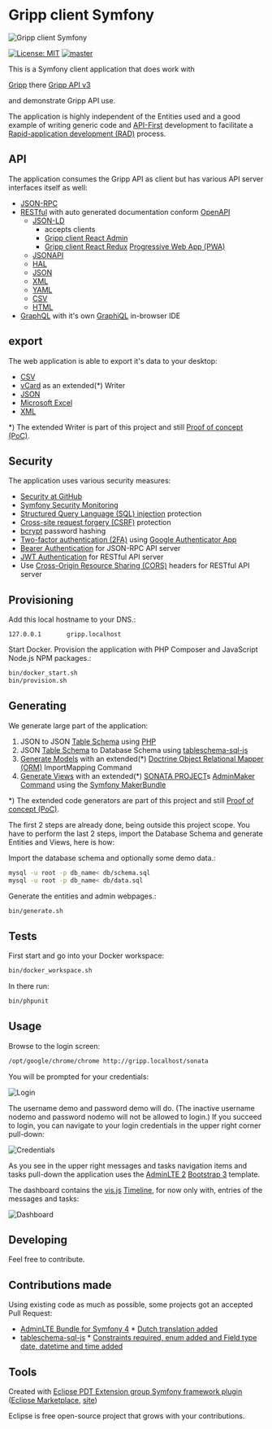 # Gripp client Symfony

![Gripp client Symfony](./docs/gripp_client_symfony.png?raw=true "Gripp client Symfony")

[![License: MIT](https://img.shields.io/badge/License-MIT-blue.svg)](https://raw.githubusercontent.com/noud/gripp_api/master/LICENSE)
[![master](https://img.shields.io/badge/current-dev-aa11ff.svg)](https://github.com/noud/gripp_client_symfony/releases)

This is a Symfony client application that does work with

[Gripp](https://www.gripp.com) there [Gripp API v3](https://github.com/noud/gripp_api)

and demonstrate Gripp API use.

The application is highly independent of the Entities used and a good example of writing generic code and [API-First](https://swagger.io/resources/articles/adopting-an-api-first-approach/) development to facilitate a [Rapid-application development (RAD)](https://en.wikipedia.org/wiki/Rapid_application_development) process.

## API

The application consumes the Gripp API as client but has various API server interfaces itself as well:
* [JSON-RPC](https://www.jsonrpc.org/specification)
* [RESTful](https://en.wikipedia.org/wiki/Representational_state_transfer) with auto generated documentation conform [OpenAPI](https://swagger.io/specification/)
    * [JSON-LD](https://json-ld.org/)
        - accepts clients
         - [Gripp client React Admin](https://github.com/noud/gripp_client_react_admin/blob/master/README.md)
         - [Gripp client React Redux](https://github.com/noud/gripp_client_react_redux/blob/master/README.md) [Progressive Web App (PWA)](https://en.wikipedia.org/wiki/Progressive_web_applications)
    * [JSONAPI](http://jsonapi.org/)
    * [HAL](http://stateless.co/hal_specification.html)
    * [JSON](https://www.json.org/)
    * [XML](https://www.w3.org/XML/)
    * [YAML](http://yaml.org/)
    * [CSV](https://tools.ietf.org/html/rfc4180)
    * [HTML](https://whatwg.org/)
* [GraphQL](https://en.wikipedia.org/wiki/GraphQL) with it's own [GraphiQL](https://github.com/graphql/graphiql/tree/master/packages/graphiql#readme) in-browser IDE

## export

The web application is able to export it's data to your desktop:
* [CSV](https://en.wikipedia.org/wiki/Comma-separated_values)
* [vCard](https://en.wikipedia.org/wiki/VCard) as an extended(*) Writer
* [JSON](https://en.wikipedia.org/wiki/JSON)
* [Microsoft Excel](https://en.wikipedia.org/wiki/Microsoft_Excel#File_formats)
* [XML](https://en.wikipedia.org/wiki/XML)

*) The extended Writer is part of this project and still [Proof of concept (PoC)](https://en.wikipedia.org/wiki/Proof_of_concept).

## Security

The application uses various security measures:
* [Security at GitHub](https://github.com/security)
* [Symfony Security Monitoring](https://security.symfony.com)
* [Structured Query Language (SQL) injection](https://en.wikipedia.org/wiki/SQL_injection) protection
* [Cross-site request forgery (CSRF)](https://en.wikipedia.org/wiki/Cross-site_request_forgery) protection
* [bcrypt](https://en.wikipedia.org/wiki/Bcrypt) password hashing
* [Two-factor authentication (2FA)](https://en.wikipedia.org/wiki/Multi-factor_authentication) using [Google Authenticator App](https://play.google.com/store/apps/details?id=com.google.android.apps.authenticator2)
* [Bearer Authentication](https://swagger.io/docs/specification/authentication/bearer-authentication) for JSON-RPC API server
* [JWT Authentication](https://jwt.io/) for RESTful API server
* Use [Cross-Origin Resource Sharing (CORS)](https://enable-cors.org) headers for RESTful API server

## Provisioning

Add this local hostname to your DNS.:
```shell
127.0.0.1       gripp.localhost
```
Start Docker. Provision the application with PHP Composer and JavaScript Node.js NPM packages.:
```bash
bin/docker_start.sh
bin/provision.sh
```
## Generating

We generate large part of the application:
1. JSON to JSON [Table Schema](https://frictionlessdata.io/specs/table-schema) using [PHP](https://php.net)
2. JSON [Table Schema](https://frictionlessdata.io/specs/table-schema) to Database Schema using [tableschema-sql-js](https://github.com/frictionlessdata/tableschema-sql-js)
3. [Generate Models](https://symfony.com/doc/current/doctrine/reverse_engineering.html) with an extended(*) [Doctrine Object Relational Mapper (ORM)](https://www.doctrine-project.org/projects/orm.html) ImportMapping Command
4. [Generate Views](https://symfony.com/doc/master/bundles/SonataAdminBundle/reference/console.html#make-sonata-admin) with an extended(*) [SONATA PROJECT](https://sonata-project.org/)s [AdminMaker Command](https://symfony.com/doc/master/bundles/SonataAdminBundle/reference/console.html#make-sonata-admin) using the [Symfony MakerBundle](https://symfony.com/doc/current/bundles/SymfonyMakerBundle)

*) The extended code generators are part of this project and still [Proof of concept (PoC)](https://en.wikipedia.org/wiki/Proof_of_concept).

The first 2 steps are already done, being outside this project scope. You have to perform the last 2 steps, import the Database Schema and generate Entities and Views, here is how:

Import the database schema and optionally some demo data.:
```bash
mysql -u root -p db_name< db/schema.sql
mysql -u root -p db_name< db/data.sql
```
Generate the entities and admin webpages.:
```bash
bin/generate.sh
```
## Tests

First start and go into your Docker workspace:
```bash
bin/docker_workspace.sh
```
In there run:
```bash
bin/phpunit
```

## Usage

Browse to the login screen:
```bash
/opt/google/chrome/chrome http://gripp.localhost/sonata
```
You will be prompted for your credentials:

![Login](./docs/sonata_login.png?raw=true "Login")

The username demo and password demo will do. (The inactive username nodemo and password nodemo will not be allowed to login.) If you succeed to login, you can navigate to your login credentials in the upper right corner pull-down:

![Credentials](./docs/sonata_credentials.png?raw=true "Credentials")

As you see in the upper right messages and tasks navigation items and tasks pull-down the application uses the [AdminLTE 2](https://adminlte.io/preview) [Bootstrap 3](https://getbootstrap.com/docs/3.4/) template.

The dashboard contains the [vis.js](https://visjs.org) [Timeline](https://visjs.org/timeline_examples.html), for now only with, entries of the messages and tasks:

![Dashboard](./docs/sonata_dashboard.png?raw=true "Dashboard")

## Developing

Feel free to contribute.

## Contributions made

Using existing code as much as possible, some projects got an accepted Pull Request:
* [AdminLTE Bundle for Symfony 4](https://github.com/kevinpapst/AdminLTEBundle)
      * [Dutch translation added](https://github.com/kevinpapst/AdminLTEBundle/commit/9efc0f388ab908c7187ce7cbfc7d4ef6173e7da5#diff-f1f6a7153c98d120f1ff1ef005ce142e)
* [tableschema-sql-js](https://github.com/frictionlessdata/tableschema-sql-js)
      * [Constraints required, enum added and Field type date, datetime and time added](https://github.com/frictionlessdata/tableschema-sql-js/commit/aff64731771ce095d521373182d4f080fb5f84d2)

## Tools

Created with [Eclipse PDT Extension group Symfony framework plugin](http://p2-dev.pdt-extensions.org)
 ([Eclipse Marketplace](http://marketplace.eclipse.org/content/doctrine-plugin), [site](http://p2-dev.pdt-extensions.org/frameworks.html))   

Eclipse is free open-source project that grows with your contributions.